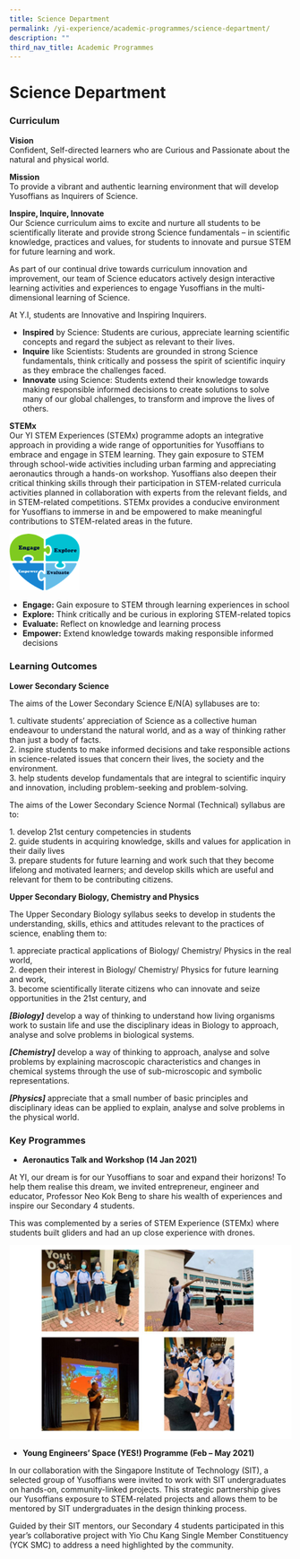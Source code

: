 ```yaml
---
title: Science Department
permalink: /yi-experience/academic-programmes/science-department/
description: ""
third_nav_title: Academic Programmes
---
```

# **Science Department**

### Curriculum

**Vision**    
Confident, Self-directed learners who are Curious and Passionate about the natural and physical world.

**Mission**    
To provide a vibrant and authentic learning environment that will develop Yusoffians as Inquirers of Science.

**Inspire, Inquire, Innovate**    
Our Science curriculum aims to excite and nurture all students to be scientifically literate and provide strong Science fundamentals – in scientific knowledge, practices and values, for students to innovate and pursue STEM for future learning and work.

As part of our continual drive towards curriculum innovation and improvement, our team of Science educators actively design interactive learning activities and experiences to engage Yusoffians in the multi-dimensional learning of Science.

At Y.I, students are Innovative and Inspiring Inquirers.

*   **Inspired** by Science: Students are curious, appreciate learning scientific concepts and regard the subject as relevant to their lives.
*   **Inquire** like Scientists: Students are grounded in strong Science fundamentals, think critically and possess the spirit of scientific inquiry as they embrace the challenges faced.
*   **Innovate** using Science: Students extend their knowledge towards making responsible informed decisions to create solutions to solve many of our global challenges, to transform and improve the lives of others.

**STEMx**   
Our YI STEM Experiences (STEMx) programme adopts an integrative approach in providing a wide range of opportunities for Yusoffians to embrace and engage in STEM learning. They gain exposure to STEM through school-wide activities including urban farming and appreciating aeronautics through a hands-on workshop. Yusoffians also deepen their critical thinking skills through their participation in STEM-related curricula activities planned in collaboration with experts from the relevant fields, and in STEM-related competitions. STEMx provides a conducive environment for Yusoffians to immerse in and be empowered to make meaningful contributions to STEM-related areas in the future.

<img src="/images/Engage_Explore_Empower_Evaluate.png" 
     style="width:25%">

*   **Engage:** Gain exposure to STEM through learning experiences in school  
*   **Explore:** Think critically and be curious in exploring STEM-related topics
*   **Evaluate:** Reflect on knowledge and learning process
*   **Empower:** Extend knowledge towards making responsible informed decisions

### Learning Outcomes

**Lower Secondary Science**

The aims of the Lower Secondary Science E/N(A) syllabuses are to:

1\.  cultivate students’ appreciation of Science as a collective human endeavour to understand the natural world, and as a way of thinking rather than just a body of facts.    
2\.  inspire students to make informed decisions and take responsible actions in science-related issues that concern their lives, the society and the environment.   
3\.  help students develop fundamentals that are integral to scientific inquiry and innovation, including problem-seeking and problem-solving.   

The aims of the Lower Secondary Science Normal (Technical) syllabus are to:

1\.  develop 21st century competencies in students    
2\.  guide students in acquiring knowledge, skills and values for application in their daily lives    
3\.  prepare students for future learning and work such that they become lifelong and motivated learners; and develop skills which are useful and relevant for them to be contributing citizens.    

**Upper Secondary Biology, Chemistry and Physics**

The Upper Secondary Biology syllabus seeks to develop in students the understanding, skills, ethics and attitudes relevant to the practices of science, enabling them to:

1\.  appreciate practical applications of Biology/ Chemistry/ Physics in the real world,    
2\.  deepen their interest in Biology/ Chemistry/ Physics for future learning and work,    
3\.  become scientifically literate citizens who can innovate and seize opportunities in the 21st century, and   


**_\[Biology\]_** develop a way of thinking to understand how living organisms work to sustain life and use the disciplinary ideas in Biology to approach, analyse and solve problems in biological systems.

**_\[Chemistry\]_** develop a way of thinking to approach, analyse and solve problems by explaining macroscopic characteristics and changes in chemical systems through the use of sub-microscopic and symbolic representations.

**_\[Physics\]_** appreciate that a small number of basic principles and disciplinary ideas can be applied to explain, analyse and solve problems in the physical world.

### Key Programmes

*   **Aeronautics Talk and Workshop (14 Jan 2021)**

At YI, our dream is for our Yusoffians to soar and expand their horizons! To help them realise this dream, we invited entrepreneur, engineer and educator, Professor Neo Kok Beng to share his wealth of experiences and inspire our Secondary 4 students.

This was complemented by a series of STEM Experience (STEMx) where students built gliders and had an up close experience with drones.

![](/images/sci.jpg)

*   **Young Engineers’ Space (YES!) Programme (Feb – May 2021)**

In our collaboration with the Singapore Institute of Technology (SIT), a selected group of Yusoffians were invited to work with SIT undergraduates on hands-on, community-linked projects. This strategic partnership gives our Yusoffians exposure to STEM-related projects and allows them to be mentored by SIT undergraduates in the design thinking process.

Guided by their SIT mentors, our Secondary 4 students participated in this year’s collaborative project with Yio Chu Kang Single Member Constituency (YCK SMC) to address a need highlighted by the community.